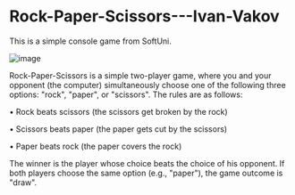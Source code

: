 # Rock-Paper-Scissors---Ivan-Vakov
This is a simple console game from SoftUni.

![image](https://user-images.githubusercontent.com/119103300/221419493-a3a32110-bca3-4c92-b628-d09f407859d7.png)

Rock-Paper-Scissors is a simple two-player game, where you and your opponent (the computer) simultaneously choose one of the following three options: "rock", "paper", or "scissors". The rules are as follows:

•	Rock beats scissors (the scissors get broken by the rock)

•	Scissors beats paper (the paper gets cut by the scissors)

•	Paper beats rock (the paper covers the rock)

The winner is the player whose choice beats the choice of his opponent. If both players choose the same option (e.g., "paper"), the game outcome is "draw".
